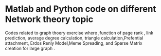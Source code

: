 # Matlab and Python code on different Network theory topic
Codes related to graph thoery exercise where ,function of page rank , link prediction,  average degree calculation, triangle calculation,Prefential attachment, Erdos Renly Model,Meme Spreading, and Sparse Matrix creation for large graph . 
